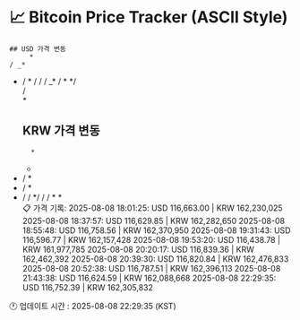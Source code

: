 # 📈 Bitcoin Price Tracker (ASCII Style)
    ## USD 가격 변동 
         *    
    / _*  
  * /    *
 /  /   / 
_*  /   * 
   */     
    /     
    *     
    ## KRW 가격 변동
          *   
     *    
  * /  *  
 *  /    *
*   /   / 
   */   / 
    /   * 
    *     
    📋 가격 기록:
    2025-08-08 18:01:25: USD 116,663.00 | KRW 162,230,025
2025-08-08 18:37:57: USD 116,629.85 | KRW 162,282,650
2025-08-08 18:55:48: USD 116,758.56 | KRW 162,370,950
2025-08-08 19:31:43: USD 116,596.77 | KRW 162,157,428
2025-08-08 19:53:20: USD 116,438.78 | KRW 161,977,785
2025-08-08 20:20:17: USD 116,839.36 | KRW 162,462,392
2025-08-08 20:39:30: USD 116,820.84 | KRW 162,476,833
2025-08-08 20:52:38: USD 116,787.51 | KRW 162,396,113
2025-08-08 21:43:38: USD 116,624.59 | KRW 162,088,668
2025-08-08 22:29:35: USD 116,752.39 | KRW 162,305,832
    
🕐 업데이트 시간 : 2025-08-08 22:29:35 (KST)
